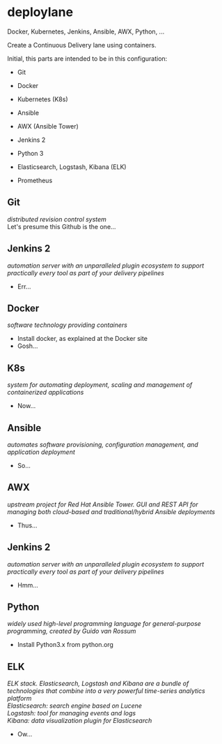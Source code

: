 # deploylane
Docker, Kubernetes, Jenkins, Ansible, AWX, Python, ...

Create a Continuous Delivery lane using containers.

Initial, this parts are intended to be in this configuration:
* Git
* Docker
* Kubernetes (K8s)

* Ansible
* AWX (Ansible Tower)
* Jenkins 2
* Python 3
* Elasticsearch, Logstash, Kibana (ELK)
* Prometheus

## Git
_distributed revision control system_  
Let's presume this Github is the one...

## Jenkins 2
_automation server with an unparalleled plugin ecosystem to support practically every tool as part of your delivery pipelines_  
* Err...

## Docker
_software technology providing containers_  
* Install docker, as explained at the Docker site
* Gosh...

## K8s
_system for automating deployment, scaling and management of containerized applications_  
* Now...

## Ansible
_automates software provisioning, configuration management, and application deployment_  
* So...

## AWX
_upstream project for Red Hat Ansible Tower. GUI and REST API for managing both cloud-based and traditional/hybrid Ansible deployments_  
* Thus...

## Jenkins 2
_automation server with an unparalleled plugin ecosystem to support practically every tool as part of your delivery pipelines_  
* Hmm...

## Python
_widely used high-level programming language for general-purpose programming, created by Guido van Rossum_  
* Install Python3.x from python.org

## ELK
_ELK stack. Elasticsearch, Logstash and Kibana are a bundle of technologies that combine into a very powerful time-series analytics platform_  
_Elasticsearch: search engine based on Lucene_  
_Logstash: tool for managing events and logs_  
_Kibana: data visualization plugin for Elasticsearch_  
* Ow...
